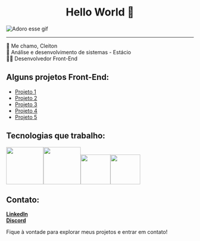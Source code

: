 <center><h1>Hello World 🖖 </h1></center>

![Adoro esse gif](https://mir-s3-cdn-cf.behance.net/project_modules/fs/9bc27292880429.5e569ff84e4d0.gif)

---
👋 Me chamo, Cleiton<br>
📖 Análise e desenvolvimento de sistemas - Estácio <br>
🧑‍💻 Desenvolvedor Front-End<br>

## Alguns projetos Front-End:

- [Projeto 1](Link)<br>
- [Projeto 2](Link)<br>
- [Projeto 3](Link)<br>
- [Projeto 4](Link)<br>
- [Projeto 5](Link)<br>


## Tecnologias que trabalho:

<img src="https://cdn.jsdelivr.net/gh/devicons/devicon@latest/icons/html5/html5-original-wordmark.svg" width="100px"><img src="https://cdn.jsdelivr.net/gh/devicons/devicon@latest/icons/css3/css3-original-wordmark.svg" width="100px"><img src="https://cdn.jsdelivr.net/gh/devicons/devicon@latest/icons/javascript/javascript-original.svg" width="80px"><img src="https://cdn.jsdelivr.net/gh/devicons/devicon@latest/icons/react/react-original.svg" width="80px">
          


## Contato:

[**LinkedIn**](https://www.linkedin.com/in/cleiton-bueno/)<br>
[**Discord**](adicionar)<br>

          
        
Fique à vontade para explorar meus projetos e entrar em contato!

